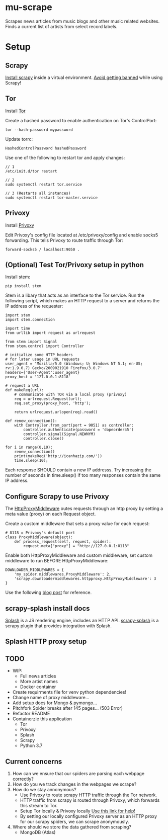 # mu-scrape

Scrapes news articles from music blogs and other music related websites.
Finds a current list of artists from select record labels.  

# Setup

## Scrapy

[Install scrapy](http://doc.scrapy.org/en/latest/intro/install.html#using-a-virtual-environment-recommended) inside a virtual environment. 
[Avoid getting banned](https://docs.scrapy.org/en/latest/topics/practices.html#avoiding-getting-banned) while using Scrapy!

## Tor 

Install [Tor](https://www.torproject.org/docs/tor-doc-unix.html.en) 

Create a hashed password to enable authentication on Tor's ControlPort:

```
tor --hash-password mypassword
```

Update torrc:

```
HashedControlPassword hashedPassword 
```

Use one of the following to restart tor and apply changes:

```
// 1 
/etc/init.d/tor restart

// 2
sudo systemctl restart tor.service 

// 3 (Restarts all instances)
sudo systemctl restart tor-master.service 
```

## Privoxy

Install [Privoxy](https://www.privoxy.org/) 

Edit Privoxy's config file located at /etc/privoxy/config
and enable socks5 forwarding. This tells Privoxy to route 
traffic through Tor:

```
forward-socks5 / localhost:9050 .
```

## (Optional) Test Tor/Privoxy setup in python 

Install stem:

```
pip install stem
```

Stem is a libary that acts as an interface to the Tor service.
Run the following script, which makes an HTTP request to a server
and returns the IP address of the requester:

```
import stem
import stem.connection

import time
from urllib import request as urlrequest

from stem import Signal
from stem.control import Controller

# initialize some HTTP headers
# for later usage in URL requests
user_agent = 'Mozilla/5.0 (Windows; U; Windows NT 5.1; en-US; rv:1.9.0.7) Gecko/2009021910 Firefox/3.0.7'
headers={'User-Agent':user_agent}
proxy_host = '127.0.0.1:8118'

# request a URL 
def makeReq(url):
    # communicate with TOR via a local proxy (privoxy)
    req = urlrequest.Request(url); 
    req.set_proxy(proxy_host, 'http');
    
    return urlrequest.urlopen(req).read() 

def renew_connection():
    with Controller.from_port(port = 9051) as controller:
        controller.authenticate(password = 'dopeorder45')
        controller.signal(Signal.NEWNYM)
        controller.close()

for i in range(0,10):
    renew_connection()
    print(makeReq('http://icanhazip.com/'))
    time.sleep(10);
```

Each response SHOULD contain a new IP addresss. 
Try increasing the number of seconds in time.sleep() 
if too many responses contain the same IP address.  

## Configure Scrapy to use Privoxy

The [HttpProxyMiddleware](https://docs.scrapy.org/en/latest/topics/downloader-middleware.html#module-scrapy.downloadermiddlewares.httpproxy)
outes requests through an http proxy by setting a meta value (proxy) on each Request object.

Create a custom middleware that sets a proxy value for each request:

```
# 8118 = Privoxy's default port
class ProxyMiddleware(object):
    def process_request(self, request, spider):
        request.meta["proxy"] = "http://127.0.0.1:8118"
``` 

Enable both HttpProxyMiddleware and custom middleware, set custom middleware to run BEFORE
HttpProxyMiddleware:

```   
DOWNLOADER_MIDDLEWARES = {
    'my_spider.middlewares.ProxyMiddleware': 2, 
    'scrapy.downloadermiddlewares.httpproxy.HttpProxyMiddleware': 3
}
```

Use the following [blog post](https://blog.scrapinghub.com/scrapy-proxy) for reference.

## scrapy-splash install docs

[Splash](https://splash.readthedocs.io/en/latest/index.html) is a JS rendering engine, includes an HTTP API.
[scrapy-splash](https://github.com/scrapy-plugins/scrapy-splash) is a scrapy plugin that provides integration with Splash.

## Splash HTTP proxy setup 

## TODO

- WIP:
	- Full news articles
	- More artist names
	- Docker container
- Create requirments file for venv python dependencies!
- Change name of proxy middleware...
- Add setup docs for Mongo & pymongo...
- Pitchfork Spider breaks after 145 pages... (503 Error)
- Refactor README
- Containerzie this application
	- Tor
	- Privoxy
	- Splash
	- Scrapy
	- Python 3.7

## Current concerns

1) How can we ensure that our spiders are parsing each webpage correctly?
2) How do you we track changes in the webpages we scrape?
3) How do we stay annonymous?
	- Use Privoxy to route scrapy HTTP traffic through the Tor network.
	- HTTP traffic from scrapy is routed through Privoxy, which forwards this stream to Tor.
	- Setup Tor locally & Privoxy locally [Use this link for help!](https://dm295.blogspot.com/2016/02/tor-ip-changing-and-web-scraping.html)
	- By setting our locally configured Privoxy server as an HTTP proxy for our scrapy spiders, we can scrape anonymously.
4) Where should we store the data gathered from scraping?
	- MongoDB (Atlas) 
